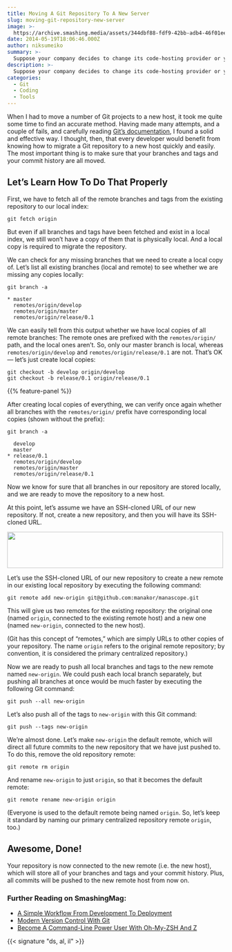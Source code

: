 ```yaml
---
title: Moving A Git Repository To A New Server
slug: moving-git-repository-new-server
image: >-
  https://archive.smashing.media/assets/344dbf88-fdf9-42bb-adb4-46f01eedd629/c83cbf03-ff33-4c46-b93d-caeea0a177b1/moving-git-preview-opt.jpg
date: 2014-05-19T18:06:46.000Z
author: niksumeiko
summary: >-
  Suppose your company decides to change its code-hosting provider or you wish to move your own Git repository to a different host. It doesn’t happen often, but it happens.
description: >-
  Suppose your company decides to change its code-hosting provider or you wish to move your own Git repository to a different host. It doesn’t happen often, but it happens.
categories:
  - Git
  - Coding
  - Tools
---
```


When I had to move a number of Git projects to a new host, it took me quite some time to find an accurate method. Having made many attempts, and a couple of fails, and carefully reading <a href="https://git-scm.com/documentation">Git’s documentation</a>, I found a solid and effective way. I thought, then, that every developer would benefit from knowing how to migrate a Git repository to a new host quickly and easily. The most important thing is to make sure that your branches and tags and your commit history are all moved.

## Let’s Learn How To Do That Properly

First, we have to fetch all of the remote branches and tags from the existing repository to our local index:

<pre><code class="language-bash">git fetch origin
</code></pre>

But even if all branches and tags have been fetched and exist in a local index, we still won’t have a copy of them that is physically local. And a local copy is required to migrate the repository.

We can check for any missing branches that we need to create a local copy of. Let’s list all existing branches (local and remote) to see whether we are missing any copies locally:

<pre><code class="language-bash">git branch -a

* master
  remotes/origin/develop
  remotes/origin/master
  remotes/origin/release/0.1
</code></pre>

We can easily tell from this output whether we have local copies of all remote branches: The remote ones are prefixed with the <code>remotes/origin/</code> path, and the local ones aren’t. So, only our master branch is local, whereas <code>remotes/origin/develop</code> and <code>remotes/origin/release/0.1</code> are not. That’s OK — let’s just create local copies:

<pre><code class="language-bash">git checkout -b develop origin/develop
git checkout -b release/0.1 origin/release/0.1
</code></pre>

{{% feature-panel %}}

After creating local copies of everything, we can verify once again whether all branches with the <code>remotes/origin/</code> prefix have corresponding local copies (shown without the prefix):

<pre><code class="language-bash">git branch -a

  develop
  master
* release/0.1
  remotes/origin/develop
  remotes/origin/master
  remotes/origin/release/0.1
</code></pre>

Now we know for sure that all branches in our repository are stored locally, and we are ready to move the repository to a new host.

At this point, let’s assume we have an SSH-cloned URL of our new repository. If not, create a new repository, and then you will have its SSH-cloned URL.

<a><img loading="lazy" decoding="async" src="https://archive.smashing.media/assets/344dbf88-fdf9-42bb-adb4-46f01eedd629/90995d24-a078-4288-adfb-3326e964fbaf/github-ssh-clone-url-opt.png" width="500" height="84" /></a>

Let’s use the SSH-cloned URL of our new repository to create a new remote in our existing local repository by executing the following command:

<pre><code class="language-bash">git remote add new-origin git@github.com:manakor/manascope.git
</code></pre>

This will give us two remotes for the existing repository: the original one (named <code>origin</code>, connected to the existing remote host) and a new one (named <code>new-origin</code>, connected to the new host).

(Git has this concept of “remotes,” which are simply URLs to other copies of your repository. The name <code>origin</code> refers to the original remote repository; by convention, it is considered the primary centralized repository.)

Now we are ready to push all local branches and tags to the new remote named <code>new-origin</code>. We could push each local branch separately, but pushing all branches at once would be much faster by executing the following Git command:

<pre><code class="language-bash">git push --all new-origin
</code></pre>

Let’s also push all of the tags to <code>new-origin</code> with this Git command:

<pre><code class="language-bash">git push --tags new-origin
</code></pre>

We’re almost done. Let’s make <code>new-origin</code> the default remote, which will direct all future commits to the new repository that we have just pushed to. To do this, remove the old repository remote:

<pre><code class="language-bash">git remote rm origin
</code></pre>

And rename <code>new-origin</code> to just <code>origin</code>, so that it becomes the default remote:

<pre><code class="language-bash">git remote rename new-origin origin
</code></pre>

(Everyone is used to the default remote being named <code>origin</code>. So, let’s keep it standard by naming our primary centralized repository remote <code>origin</code>, too.)

## Awesome, Done!

Your repository is now connected to the new remote (i.e. the new host), which will store all of your branches and tags and your commit history. Plus, all commits will be pushed to the new remote host from now on.

### <span class="rh">Further Reading</span> on SmashingMag:

*   [A Simple Workflow From Development To Deployment](https://www.smashingmagazine.com/2015/07/development-to-deployment-workflow/)
*   [Modern Version Control With Git](https://www.smashingmagazine.com/2011/07/modern-version-control-with-git-series/)
*   [Become A Command-Line Power User With Oh-My-ZSH And Z](https://www.smashingmagazine.com/2015/07/become-command-line-power-user-oh-my-zsh-z/)

{{< signature "ds, al, il" >}}
